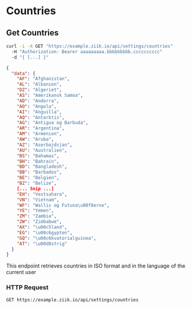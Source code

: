 # Countries

## Get Countries

```bash
curl -i -X GET "https://example.ziik.io/api/settings/countries"
  -H "Authorization: Bearer aaaaaaaaa.bbbbbbbbb.cccccccccc"
  -d "{ [...] }"
```

```json
{
  "data": {
    "AF": "Afghanistan",
    "AL": "Albanien",
    "DZ": "Algeriet",
    "AS": "Amerikansk Samoa",
    "AD": "Andorra",
    "AO": "Angola",
    "AI": "Anguilla",
    "AQ": "Antarktis",
    "AG": "Antigua og Barbuda",
    "AR": "Argentina",
    "AM": "Armenien",
    "AW": "Aruba",
    "AZ": "Aserbajdsjan",
    "AU": "Australien",
    "BS": "Bahamas",
    "BH": "Bahrain",
    "BD": "Bangladesh",
    "BB": "Barbados",
    "BE": "Belgien",
    "BZ": "Belize",
    [... Snip ...]
    "EH": "Vestsahara",
    "VN": "Vietnam",
    "WF": "Wallis og Futuna\u00f8erne",
    "YE": "Yemen",
    "ZM": "Zambia",
    "ZW": "Zimbabwe",
    "AX": "\u00c5land",
    "EG": "\u00c6gypten",
    "GQ": "\u00c6kvatorialguinea",
    "AT": "\u00d8strig"
  }
}
```

This endpoint retrieves countries in ISO format and in the language of the current user

### HTTP Request

`GET https://example.ziik.io/api/settings/countries`